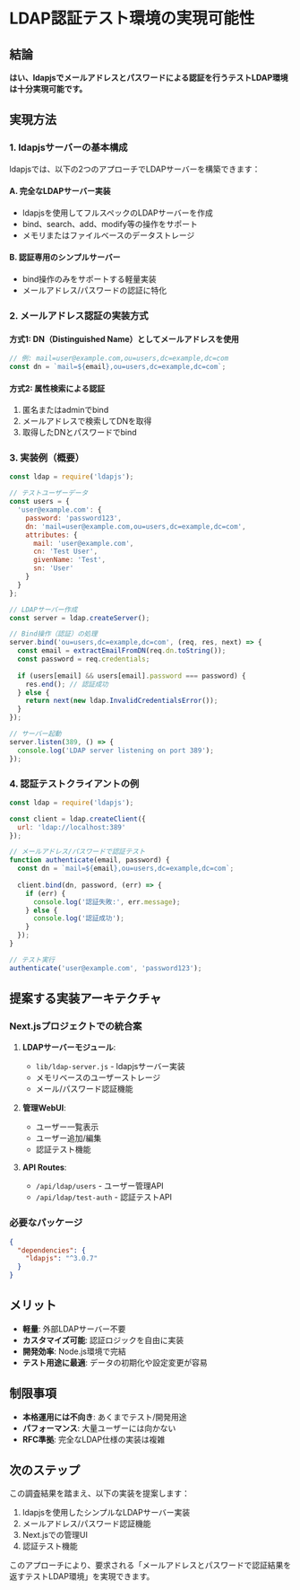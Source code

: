 # LDAP認証テスト環境の実現可能性

## 結論
**はい、ldapjsでメールアドレスとパスワードによる認証を行うテストLDAP環境は十分実現可能です。**

## 実現方法

### 1. ldapjsサーバーの基本構成
ldapjsでは、以下の2つのアプローチでLDAPサーバーを構築できます：

#### A. 完全なLDAPサーバー実装
- ldapjsを使用してフルスペックのLDAPサーバーを作成
- bind、search、add、modify等の操作をサポート
- メモリまたはファイルベースのデータストレージ

#### B. 認証専用のシンプルサーバー
- bind操作のみをサポートする軽量実装
- メールアドレス/パスワードの認証に特化

### 2. メールアドレス認証の実装方式

#### 方式1: DN（Distinguished Name）としてメールアドレスを使用
```javascript
// 例: mail=user@example.com,ou=users,dc=example,dc=com
const dn = `mail=${email},ou=users,dc=example,dc=com`;
```

#### 方式2: 属性検索による認証
1. 匿名またはadminでbind
2. メールアドレスで検索してDNを取得
3. 取得したDNとパスワードでbind

### 3. 実装例（概要）

```javascript
const ldap = require('ldapjs');

// テストユーザーデータ
const users = {
  'user@example.com': {
    password: 'password123',
    dn: 'mail=user@example.com,ou=users,dc=example,dc=com',
    attributes: {
      mail: 'user@example.com',
      cn: 'Test User',
      givenName: 'Test',
      sn: 'User'
    }
  }
};

// LDAPサーバー作成
const server = ldap.createServer();

// Bind操作（認証）の処理
server.bind('ou=users,dc=example,dc=com', (req, res, next) => {
  const email = extractEmailFromDN(req.dn.toString());
  const password = req.credentials;
  
  if (users[email] && users[email].password === password) {
    res.end(); // 認証成功
  } else {
    return next(new ldap.InvalidCredentialsError());
  }
});

// サーバー起動
server.listen(389, () => {
  console.log('LDAP server listening on port 389');
});
```

### 4. 認証テストクライアントの例

```javascript
const ldap = require('ldapjs');

const client = ldap.createClient({
  url: 'ldap://localhost:389'
});

// メールアドレス/パスワードで認証テスト
function authenticate(email, password) {
  const dn = `mail=${email},ou=users,dc=example,dc=com`;
  
  client.bind(dn, password, (err) => {
    if (err) {
      console.log('認証失敗:', err.message);
    } else {
      console.log('認証成功');
    }
  });
}

// テスト実行
authenticate('user@example.com', 'password123');
```

## 提案する実装アーキテクチャ

### Next.jsプロジェクトでの統合案
1. **LDAPサーバーモジュール**: 
   - `lib/ldap-server.js` - ldapjsサーバー実装
   - メモリベースのユーザーストレージ
   - メール/パスワード認証機能

2. **管理WebUI**: 
   - ユーザー一覧表示
   - ユーザー追加/編集
   - 認証テスト機能

3. **API Routes**:
   - `/api/ldap/users` - ユーザー管理API
   - `/api/ldap/test-auth` - 認証テストAPI

### 必要なパッケージ
```json
{
  "dependencies": {
    "ldapjs": "^3.0.7"
  }
}
```

## メリット
- **軽量**: 外部LDAPサーバー不要
- **カスタマイズ可能**: 認証ロジックを自由に実装
- **開発効率**: Node.js環境で完結
- **テスト用途に最適**: データの初期化や設定変更が容易

## 制限事項
- **本格運用には不向き**: あくまでテスト/開発用途
- **パフォーマンス**: 大量ユーザーには向かない
- **RFC準拠**: 完全なLDAP仕様の実装は複雑

## 次のステップ
この調査結果を踏まえ、以下の実装を提案します：

1. ldapjsを使用したシンプルなLDAPサーバー実装
2. メールアドレス/パスワード認証機能
3. Next.jsでの管理UI
4. 認証テスト機能

このアプローチにより、要求される「メールアドレスとパスワードで認証結果を返すテストLDAP環境」を実現できます。